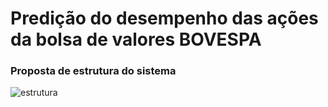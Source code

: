 # Predição do desempenho das ações da bolsa de valores BOVESPA


### Proposta de estrutura do sistema
![estrutura](https://user-images.githubusercontent.com/11646044/41749841-182152f8-758f-11e8-9573-86c74bc6b6a5.png)
